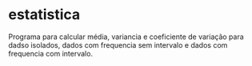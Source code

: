 # estatistica
Programa para calcular média, variancia e coeficiente de variação para dadso isolados, dados com frequencia sem intervalo e dados com frequencia com intervalo.

